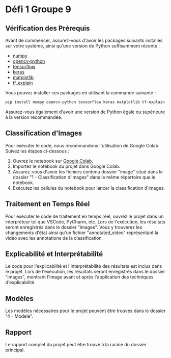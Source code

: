 # Défi 1 Groupe 9

## Vérification des Prérequis

Avant de commencer, assurez-vous d'avoir les packages suivants installés sur votre système, ainsi qu'une version de Python suffisamment récente :

- [numpy](https://numpy.org/)
- [opencv-python](https://pypi.org/project/opencv-python/)
- [tensorflow](https://www.tensorflow.org/)
- [keras](https://keras.io/)
- [matplotlib](https://matplotlib.org/)
- [tf_explain](https://tf-explain.readthedocs.io/)

Vous pouvez installer ces packages en utilisant la commande suivante :

```bash
pip install numpy opencv-python tensorflow keras matplotlib tf-explain
```

Assurez-vous également d'avoir une version de Python égale ou supérieure à la version recommandée.

## Classification d'Images

Pour exécuter le code, nous recommandons l'utilisation de Google Colab. Suivez les étapes ci-dessous :

1. Ouvrez le notebook sur [Google Colab](https://colab.research.google.com/).
2. Importez le notebook du projet dans Google Colab.
3. Assurez-vous d'avoir les fichiers contenu dossier "image" situé dans le dossier "1 - Classification d’images" dans le même répertoire que le notebook.
4. Exécutez les cellules du notebook pour lancer la classification d'images.

## Traitement en Temps Réel

Pour exécuter le code de traitement en temps réel, ouvrez le projet dans un interpréteur tel que VSCode, PyCharm, etc. Lors de l'exécution, les résultats seront enregistrés dans le dossier "images". Vous y trouverez les changements d'état ainsi qu'un fichier "annotated_video" représentant la vidéo avec les annotations de la classification.

## Explicabilité et Interprétabilité

Le code pour l'explicabilité et l'interprétabilité des résultats est inclus dans le projet. Lors de l'exécution, les résultats seront enregistrés dans le dossier "images", montrant l'image avant et après l'application des techniques d'explicabilité.

## Modèles

Les modèles nécessaires pour le projet peuvent être trouvés dans le dossier "4 - Modele".

## Rapport

Le rapport complet du projet peut être trouvé à la racine du dossier principal.
